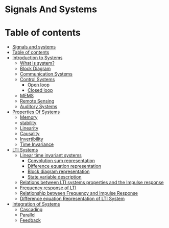 Signals And Systems
=================

Table of contents
=================

<!--ts-->
   * [Signals and systems](#signals-and-systems)
   * [Table of contents](#table-of-contents)
   * [Introduction to Systems](#introduction-to-systems)
     * [What is system?](#what-is-system)
     * [Block Diagram](#block-diagram)
     * [Communication Systems](#communication-systems)
     * [Control Systems](#control-systems)
        * [Open loop](#open-loop)
        * [Closed loop](#closed-loop)
     * [MEMS](#mems)
     * [Remote Sensing](#remote-sensing)
     * [Auditory Systems](#auditory-systems)  
   * [Properties Of Systems](#properties-of-systems)
      * [Memory](#memory)
      * [stability](#stability)
      * [Linearity](#linearity)
      * [Causality](#causality)
      * [Invertibility](#invertibility)
      * [Time Invariance](#time-invariance)
   * [LTI Systems](#lti-systems)
      * [Linear time invariant systems](#linear-time-invariant-systems)
        * [Convolution sum representation](#convolution-sum-representation)
        * [Difference equation representation](#difference-equation-representation)
        * [Block diagram representation](#block-diagram-representation)
        * [State variable description](#state-variable-description)
      * [Relations between LTI systems properties and the Impulse response](#relations-between-lti-systems-properties-and-the-impulse-response)
      * [Frequency response of LTI](#frequency-response-of-lti)
      * [Relationship between Frequency and Impulse Response](#relationship-between-frequency-and-impulse-response)
      * [Difference equation Representation of LTI System](#difference-equation-representation-of-lti-system)
   * [Integration of Systems](#integration-of-systems)
      * [Cascading](#cascading)
      * [Parallel](#parallel)
      * [Feedback](#feedback)
<!--te-->
